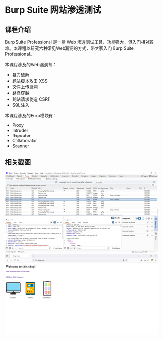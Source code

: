 # Burp Suite 网站渗透测试

## 课程介绍

Burp Suite Professional 是一款 Web 渗透测试工具，功能强大，但入门相对较难。本课程以研究六种常见Web漏洞的方式，带大家入门 Burp Suite Professional。

本课程涉及的Web漏洞有：
- 暴力破解
- 跨站脚本攻击 XSS
- 文件上传漏洞
- 路径穿越
- 跨站请求伪造 CSRF
- SQL注入

本课程涉及的Burp模块有：
- Proxy
- Intruder
- Repeater
- Collaborator
- Scanner

## 相关截图

![screenshot-01](screenshot/screenshot-01.png)
![screenshot-02](screenshot/screenshot-02.png)

